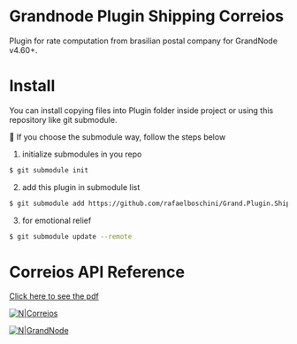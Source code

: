 # Grandnode Plugin Shipping Correios

Plugin for rate computation from brasilian postal company for GrandNode v4.60+.

# Install 
You can install copying files into Plugin folder inside project or using this repository like git submodule.

💊 If you choose the submodule way, follow the steps below

1. initialize submodules in you repo
```sh
$ git submodule init
```
2. add this plugin in submodule list
```sh
$ git submodule add https://github.com/rafaelboschini/Grand.Plugin.Shipping.Correios.git Plugins/Grand.Plugin.Shipping.Correios
```
3. for emotional relief
```sh
$ git submodule update --remote
```

# Correios API Reference
[Click here to see the pdf](https://m.correios.com.br/enviar-e-receber/ferramentas/calculador-remoto-de-precos-e-prazos/pdf/manual-de-implementacao-do-calculo-remoto-de-precos-e-prazos)

[![N|Correios](https://logospng.org/download/correios/logo-correios-256.png)](http://www.correios.com.br) 

[![N|GrandNode](https://grandNode.com/Themes/DefaultClean/Content/images/logo.png)](https://grandNode.com)

